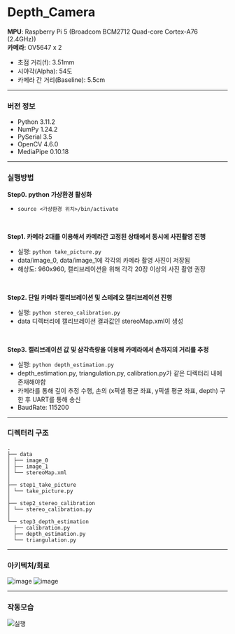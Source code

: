 # Depth_Camera

__MPU__: Raspberry Pi 5 (Broadcom BCM2712 Quad-core Cortex-A76 (2.4GHz))
<br />
__카메라__: OV5647 x 2 
<br />
- 초점 거리(f): 3.51mm
- 시야각(Alpha): 54도
- 카메라 간 거리(Baseline): 5.5cm
_________
### 버전 정보
- Python 3.11.2
- NumPy 1.24.2
- PySerial 3.5
- OpenCV 4.6.0
- MediaPipe 0.10.18
_________
### 실행방법
**Step0. python 가상환경 활성화**

- ```source <가상환경 위치>/bin/activate```
<br />

**Step1. 카메라 2대를 이용해서 카메라간 고정된 상태에서 동시에 사진촬영 진행**

- 실행: ```python take_picture.py```
- data/image_0, data/image_1에 각각의 카메라 촬영 사진이 저장됨
- 해상도: 960x960, 캘리브레이션을 위해 각각 20장 이상의 사진 촬영 권장
<br />

**Step2. 단일 카메라 캘리브레이션 및 스테레오 캘리브레이션 진행**

- 실행: ```python stereo_calibration.py```
- data 디렉터리에 캘리브레이션 결과값인 stereoMap.xml이 생성
<br />

**Step3. 캘리브레이션 값 및 삼각측량을 이용해 카메라에서 손까지의 거리를 추정**

- 실행: ```python depth_estimation.py```
- depth_estimation.py, triangulation.py, calibration.py가 같은 디렉터리 내에 존재해야함
- 카메라를 통해 깊이 추정 수행, 손의 (x픽셀 평균 좌표, y픽셀 평균 좌표, depth) 구한 후 UART를 통해 송신
- BaudRate: 115200

_________
### 디렉터리 구조

```
.
├── data
│ ├── image_0
│ ├── image_1
│ └── stereoMap.xml
│
├── step1_take_picture
│ └── take_picture.py
│
├── step2_stereo_calibration
│ └── stereo_calibration.py
│
└── step3_depth_estimation
  ├── calibration.py
  ├── depth_estimation.py
  └── triangulation.py
```
_________
### 아키텍처/회로
![image](https://github.com/user-attachments/assets/aec00e42-ab18-48f1-97a4-01285fe98365)
![image](https://github.com/user-attachments/assets/f158f253-86dd-4451-951b-64f692c40e9e)
_________
### 작동모습
![실행](https://github.com/user-attachments/assets/b90cdbf0-2e3d-49c6-acee-6df9555d9f5f)

